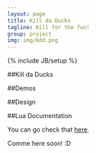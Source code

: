 ```yaml
---
layout: page
title: Kill da Ducks
tagline: Kill for the fun!
group: project
img: img/kdd.png
---
```

{% include JB/setup %}

##Kill da Ducks

##Demos

##Design

##Lua Documentation

You can go check that [here]({{site.url}}/kdd/lua/).

Comme here soon! :D

